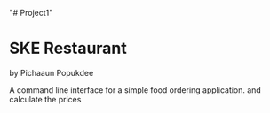 "# Project1" 
# SKE Restaurant
 by Pichaaun Popukdee

 A command line interface for a simple food ordering application.
and calculate the prices

